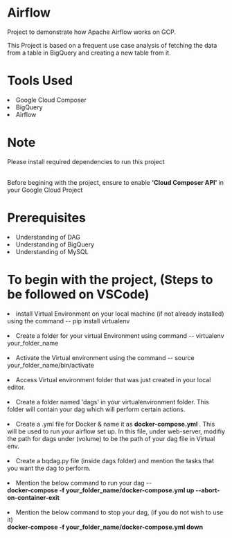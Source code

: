 # Airflow
Project to demonstrate how Apache Airflow works on GCP.

This Project is based on a frequent use case analysis of fetching the data from a table in BigQuery and creating a new table from it. 

# Tools Used
<li> Google Cloud Composer </li>
<li> BigQuery </li>
<li> Airflow </li>

# Note
Please install required dependencies to run this project

</br>
Before begining with the project, ensure to enable <strong> 'Cloud Composer API' </strong> in your Google Cloud Project

# Prerequisites
<li> Understanding of DAG </li>
<li> Understanding of BigQuery </li>
<li> Understanding of MySQL </li>

# To begin with the project, (Steps to be followed on VSCode)

<li> install Virtual Environment on your local machine (if not already installed) using the command -- pip install virtualenv </li> </br>
<li> Create a folder for your virtual Environment using command -- virtualenv your_folder_name </li> </br>
<li> Activate the Virtual environment using the command -- source your_folder_name/bin/activate </li> </br>
<li> Access Virtual environment folder that was just created in your local editor. </li> </br>
<li> Create a folder named 'dags' in your virtualenvironment folder. This folder will contain your dag which will perform certain actions. </li> </br>
<li> Create a .yml file for Docker & name it as <strong> docker-compose.yml </strong>. This will be used to run your airflow set up. In this file, under web-server, modifiy the path for dags under (volume) to be the path of your dag file in Virtual env. </li> </br>
<li> Create a bqdag.py file (inside dags folder) and mention the tasks that you want the dag to perform. </li> </br>
<li> Mention the below command to run your dag -- </br> 
     <strong>  docker-compose -f your_folder_name/docker-compose.yml up --abort-on-container-exit </strong> </li> </br>
<li> Mention the below command to stop your dag, (if you do not wish to use it) </br>
<strong> docker-compose -f your_folder_name/docker-compose.yml down </strong></li>
